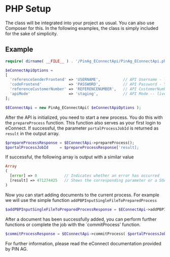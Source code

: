 # PHP Setup

The class will be integrated into your project as usual. 
You can also use Composer for this. In the following examples, the class is simply included for the sake of simplicity.

## Example

```php
require( dirname( __FILE__ ) . '/PinAg_EConnectApi/PinAg_EConnectApi.php' );

$eConnectApiOptions = 
[ 
  'referenceSenderFrontend' => 'USERNAME',          // API Username - like recived from PIN AG
  'codeFrontend'            => 'PASSWORD',          // API Password - You have to set your password on self by first login
  'referenceCustomerNumber' => 'REFERENCENUMBER',   // API CustomerNumber - like recived from PIN AG
  'apiMode'                 => 'staging',           // API Mode -- live / staging
];

$EConnectApi = new PinAg_EConnectApi( $eConnectApiOptions );
```
After the API is initialized, you need to start a new process. You do this with the `prepareProcess` function. 
This function also serves as your first login to eConnect. 
If successful, the parameter `portalProcessJobId` is returned as `result` in the output array.

```php
$prepareProcessResponse = $EConnectApi->prepareProcess();
$portalProcessJobId     = $prepareProcessResponse['result];
```

If successful, the following array is output with a similar value
```php
Array 
( 
  [error] => 0            // Indicates whether an error has occurred
  [result] => 471274425   // Shows the corresponding parameter or a SOAP error code in case of an error
)
```

Now you can start adding documents to the current process. For example we will use the simple function `addPBPInputSingleFileToPreparedProcess`
```php
$addPBPInputSingleFileToPreparedProcessResponse = $EConnectApi->addPBPInputSingleFileToPreparedProcess( $portalProcessJobId, $fileAsByteArray, $fileName, true );
```

After a document has been successfully added, you can perform further functions or complete the job with the `commitProcess' function.
```php
$commitProcessResponse = $EConnectApi->commitProcess( $portalProcessJobId );
```

For further information, please read the eConnect documentation provided by PIN AG.
